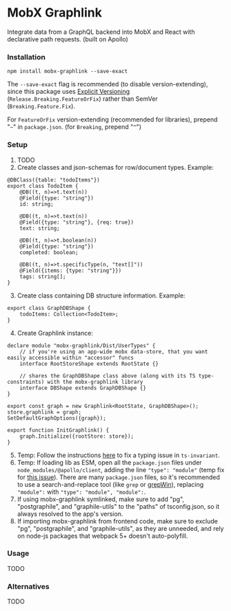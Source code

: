 # MobX Graphlink

Integrate data from a GraphQL backend into MobX and React with declarative path requests. (built on Apollo)

### Installation

```
npm install mobx-graphlink --save-exact
```

The `--save-exact` flag is recommended (to disable version-extending), since this package uses [Explicit Versioning](https://medium.com/sapioit/why-having-3-numbers-in-the-version-name-is-bad-92fc1f6bc73c) (`Release.Breaking.FeatureOrFix`) rather than SemVer (`Breaking.Feature.Fix`).

For `FeatureOrFix` version-extending (recommended for libraries), prepend "`~`" in `package.json`. (for `Breaking`, prepend "`^`")

### Setup

1) TODO
2) Create classes and json-schemas for row/document types. Example:
```
@DBClass({table: "todoItems"})
export class TodoItem {
	@DB((t, n)=>t.text(n))
	@Field({type: "string"})
	id: string;

	@DB((t, n)=>t.text(n))
	@Field({type: "string"}, {req: true})
	text: string;

	@DB((t, n)=>t.boolean(n))
	@Field({type: "string"})
	completed: boolean;

	@DB((t, n)=>t.specificType(n, "text[]"))
	@Field({items: {type: "string"}})
	tags: string[];
}
```
3) Create class containing DB structure information. Example:
```
export class GraphDBShape {
	todoItems: Collection<TodoItem>;
}
```
4) Create Graphlink instance:
```
declare module "mobx-graphlink/Dist/UserTypes" {
	// if you're using an app-wide mobx data-store, that you want easily accessible within "accessor" funcs
	interface RootStoreShape extends RootState {}
	
	// shares the GraphDBShape class above (along with its TS type-constraints) with the mobx-graphlink library
	interface DBShape extends GraphDBShape {}
}

export const graph = new Graphlink<RootState, GraphDBShape>();
store.graphlink = graph;
SetDefaultGraphOptions({graph});

export function InitGraphlink() {
	graph.Initialize({rootStore: store});
}
```
5) Temp: Follow the instructions [here](https://github.com/apollographql/apollo-client/issues/7734#issuecomment-782587795) to fix a typing issue in `ts-invariant`.
6) Temp: If loading lib as ESM, open all the `package.json` files under `node_modules/@apollo/client`, adding the line `"type": "module"` (temp fix for [this issue](https://github.com/apollographql/apollo-client/pull/8396)). There are many `package.json` files, so it's recommended to use a search-and-replace tool (like `grep` or [grepWin](https://tools.stefankueng.com/grepWin.html)), replacing `"module":` with `"type": "module", "module":`.
7) If using mobx-graphlink symlinked, make sure to add "pg", "postgraphile", and "graphile-utils" to the "paths" of tsconfig.json, so it always resolved to the app's version.
8) If importing mobx-graphlink from frontend code, make sure to exclude "pg", "postgraphile", and "graphile-utils", as they are unneeded, and rely on node-js packages that webpack 5+ doesn't auto-polyfill.

### Usage

TODO

### Alternatives

TODO